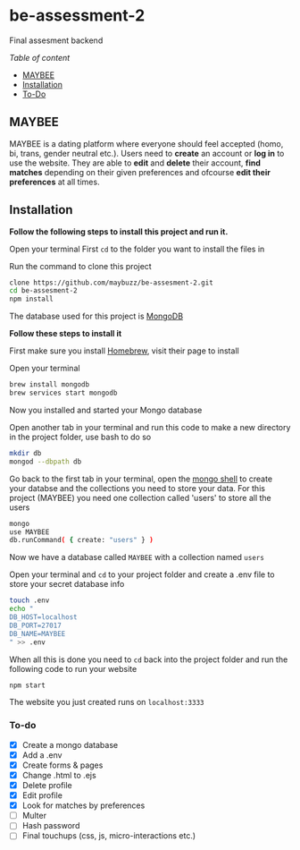 # be-assessment-2
Final assesment backend

_Table of content_
- [MAYBEE](#maybee)
- [Installation](#installation)
- [To-Do](#to-do)


## MAYBEE

MAYBEE is a dating platform where everyone should feel accepted (homo, bi, trans, gender neutral etc.).
Users need to **create** an account or **log in** to use the website. They are able to **edit** and **delete** their account, **find matches** depending on their given preferences and ofcourse **edit their preferences** at all times.

## Installation

**Follow the following steps to install this project and run it.**

Open your terminal
First `cd` to the folder you want to install the files in

Run the command to clone this project
```bash
clone https://github.com/maybuzz/be-assesment-2.git
cd be-assesment-2
npm install
```
The database used for this project is [MongoDB](https://www.mongodb.com/) 

**Follow these steps to install it**

First make sure you install [Homebrew](https://brew.sh/index_nl), visit their page to install

Open your terminal
```bash
brew install mongodb
brew services start mongodb

```
Now you installed and started your Mongo database

Open another tab in your terminal and run this code to make a new directory in the project folder, use bash to do so
```bash
mkdir db
mongod --dbpath db
```

Go back to the first tab in your terminal, open the [mongo shell](https://docs.mongodb.com/getting-started/shell/client/) to create your databse and the collections you need to store your data. For this project (MAYBEE) you need one collection called 'users' to store all the users
```bash
mongo
use MAYBEE
db.runCommand( { create: "users" } )
```

Now we have a database called `MAYBEE` with a collection named `users`

Open your terminal and `cd` to your project folder and create a .env file to store your secret database info
```bash
touch .env
echo "
DB_HOST=localhost
DB_PORT=27017
DB_NAME=MAYBEE
" >> .env
```
When all this is done you need to `cd` back into the project folder and run the following code to run your website
```bash
npm start
```

The website you just created runs on `localhost:3333`

### To-do
- [x] Create a mongo database
- [x] Add a .env
- [x] Create forms & pages
- [x] Change .html to .ejs
- [x] Delete profile
- [x] Edit profile
- [x] Look for matches by preferences
- [ ] Multer
- [ ] Hash password
- [ ] Final touchups (css, js, micro-interactions etc.)
